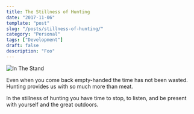 ```yaml
---
title: The Stillness of Hunting
date: "2017-11-06"
template: "post"
slug: "/posts/stillness-of-hunting/"
category: "Personal"
tags: ["Development"]
draft: false
description: "Foo"
---
```


![In The Stand](/media/in-the-stand.jpg)

Even when you come back empty-handed the time has not been wasted. Hunting provides us with so much more than meat.

In the stillness of hunting you have time to stop, to listen, and be present with yourself and the great outdoors.
